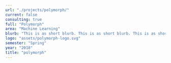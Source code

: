 ```yaml
---
url: "./projects/polymorph/"
current: false
consulting: true
full: "Polymorph"
area: "Machine Learning"
blurb: "This is as short blurb. This is as short blurb. This is as short blurb. This is as short blurb. This is as short blurb"
logo: "assets/polymorph-logo.svg"
semester: "Spring"
year: "2018"
title: "polymorph"
---
```

